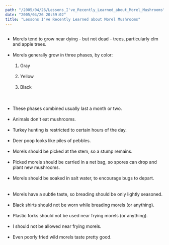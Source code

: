 ```yaml
---
path: "/2005/04/26/Lessons_I've_Recently_Learned_about_Morel_Mushrooms" 
date: "2005/04/26 20:59:02" 
title: "Lessons I've Recently Learned about Morel Mushrooms" 
---
```

<ul><br>    <li>Morels tend to grow near dying - but not dead - trees, particularly elm and apple trees.</li><br>    <li>Morels generally grow in three phases, by color:<br>        <ol><br>            <li>Gray</li><br>            <li>Yellow</li><br>            <li>Black</li><br>        </ol><br>    </li><br>    <li>These phases combined usually last a month or two.</li><br>    <li>Animals don't eat mushrooms.</li><br>    <li>Turkey hunting is restricted to certain hours of the day.</li><br>    <li>Deer poop looks like piles of pebbles.</li><br>    <li>Morels should be picked at the stem, so a stump remains.</li><br>    <li>Picked morels should be carried in a net bag, so spores can drop and plant new mushrooms.</li><br>    <li>Morels should be soaked in salt water, to encourage bugs to depart.</li><br>    <br>    <li>Morels have a subtle taste, so breading should be only lightly seasoned.</li><br>    <li>Black shirts should not be worn while breading morels (or anything).</li><br>    <li>Plastic forks should not be used near frying morels (or anything).</li><br>    <li>I should not be allowed near frying morels.</li><br>    <li>Even poorly fried wild morels taste pretty good.</li><br></ul>